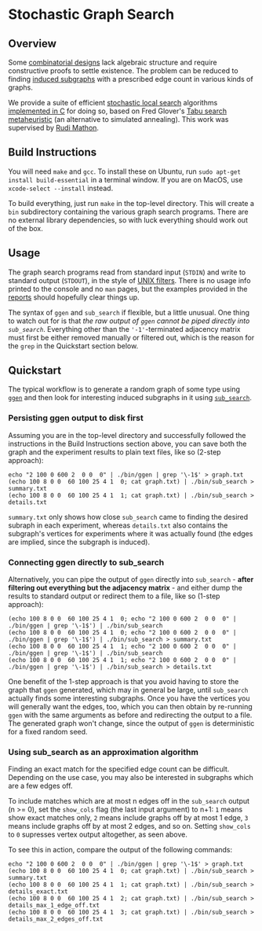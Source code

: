 # Stochastic Graph Search

## Overview
Some 
[combinatorial designs](https://en.wikipedia.org/wiki/Combinatorial_design) 
lack algebraic structure and require constructive proofs
to settle existence. The problem can be reduced to finding [induced
subgraphs](https://en.wikipedia.org/wiki/Induced_subgraph) with a 
prescribed edge count in various kinds of graphs. 

We provide a suite of efficient 
[stochastic local search](https://www.researchgate.net/publication/283825846_Stochastic_Local_Search_Algorithms_An_Overview) 
algorithms [implemented in C](https://github.com/vglazer/USRA/tree/master/subgraph_finding/src)
for doing so, based on Fred Glover's [Tabu search](https://en.wikipedia.org/wiki/Tabu_search)
[metaheuristic](https://en.wikipedia.org/wiki/Metaheuristic) 
(an alternative to simulated annealing). This work was supervised by 
[Rudi Mathon](http://www.cs.toronto.edu/dcs/people-faculty-combin.html).

## Build Instructions
You will need `make` and `gcc`. To install these on Ubuntu, run
`sudo apt-get install build-essential` in a terminal window. If you are on 
MacOS, use `xcode-select --install` instead.

To build everything, just run `make` in the top-level directory. This will 
create a `bin` subdirectory containing the various graph search programs. 
There are no external library dependencies, so with luck 
everything should work out of the box.

## Usage
The graph search programs read from standard input (`STDIN`) and 
write to standard output (`STDOUT`), in the style of 
[UNIX filters](https://en.wikipedia.org/wiki/Filter_(software)#Unix). 
There is no usage info printed to the console and no `man` pages, 
but the examples provided in the 
[reports](https://github.com/vglazer/USRA/blob/master/subgraph_finding/doc/README.md)
should hopefully clear things up. 

The syntax of `ggen` and `sub_search` if flexible, but a little unusual. One thing to watch out for is that *the raw output of `ggen` _cannot_ be piped directly into `sub_search`*. Everything other than the `'-1'`-terminated adjacency matrix must first be either removed manually or filtered out, which is the reason for the `grep` in the Quickstart section below.

## Quickstart
The typical workflow is to generate a random graph of some type using [`ggen`](https://github.com/vglazer/USRA/blob/master/subgraph_finding/doc/ggen.md#method) and then look for interesting induced subgraphs in it using [`sub_search`](https://github.com/vglazer/USRA/blob/master/subgraph_finding/doc/sub_search.md#method).

### Persisting ggen output to disk first
Assuming you are in the top-level directory and successfully followed the instructions in the Build Instructions section above, you can save both the graph and the experiment results to plain text files, like so (2-step approach):
```
echo "2 100 0 600 2  0 0  0" | ./bin/ggen | grep '\-1$' > graph.txt
(echo 100 8 0 0  60 100 25 4 1  0; cat graph.txt) | ./bin/sub_search >
summary.txt
(echo 100 8 0 0  60 100 25 4 1  1; cat graph.txt) | ./bin/sub_search > details.txt
```
`summary.txt` only shows how close `sub_search` came to finding the desired subraph in each experiment, whereas `details.txt` also contains the subgraph's vertices for experiments where it was actually found (the edges are implied, since the subgraph is induced).

### Connecting ggen directly to sub_search
Alternatively, you can pipe the output of `ggen` directly into `sub_search` - **after filtering out everything but the adjacency matrix** - and either dump the results to standard output or redirect them to a file, like so (1-step approach):
```
(echo 100 8 0 0  60 100 25 4 1  0; echo "2 100 0 600 2  0 0  0" | ./bin/ggen | grep '\-1$') | ./bin/sub_search
(echo 100 8 0 0  60 100 25 4 1  0; echo "2 100 0 600 2  0 0  0" | ./bin/ggen | grep '\-1$') | ./bin/sub_search > summary.txt
(echo 100 8 0 0  60 100 25 4 1  1; echo "2 100 0 600 2  0 0  0" | ./bin/ggen | grep '\-1$') | ./bin/sub_search
(echo 100 8 0 0  60 100 25 4 1  1; echo "2 100 0 600 2  0 0  0" | ./bin/ggen | grep '\-1$') | ./bin/sub_search > details.txt
```
One benefit of the 1-step approach is that you avoid having to store the graph that `ggen` generated, which may in general be large, until `sub_search` actually finds some interesting subgraphs. Once you have the vertices you will generally want the edges, too, which you can then obtain by re-running `ggen` with the same arguments as before and redirecting the output to a file. The generated graph won't change, since the output of `ggen` is deterministic for a fixed random seed.

### Using sub_search as an approximation algorithm
Finding an exact match for the specified edge count can be difficult. Depending on the use case, you may also be interested in subgraphs which are a few edges off. 

To include matches which are at most n edges off in the `sub_search` output (n >= 0), set the `show_cols` flag (the last input argument) to n+1: `1` means show exact matches only, `2` means include graphs off by at most 1 edge, `3` means include graphs off by at most 2 edges, and so on. Setting `show_cols` to `0` supresses vertex output altogether, as seen above.

To see this in action, compare the output of the following commands:
```
echo "2 100 0 600 2  0 0  0" | ./bin/ggen | grep '\-1$' > graph.txt
(echo 100 8 0 0  60 100 25 4 1  0; cat graph.txt) | ./bin/sub_search > summary.txt
(echo 100 8 0 0  60 100 25 4 1  1; cat graph.txt) | ./bin/sub_search > details_exact.txt
(echo 100 8 0 0  60 100 25 4 1  2; cat graph.txt) | ./bin/sub_search > details_max_1_edge_off.txt
(echo 100 8 0 0  60 100 25 4 1  3; cat graph.txt) | ./bin/sub_search > details_max_2_edges_off.txt
```